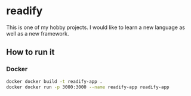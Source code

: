 # readify

This is one of my hobby projects. I would like to learn a new language as well as a new framework.

## How to run it
### Docker
```bash
docker docker build -t readify-app .
docker docker run -p 3000:3000 --name readify-app readify-app
```
